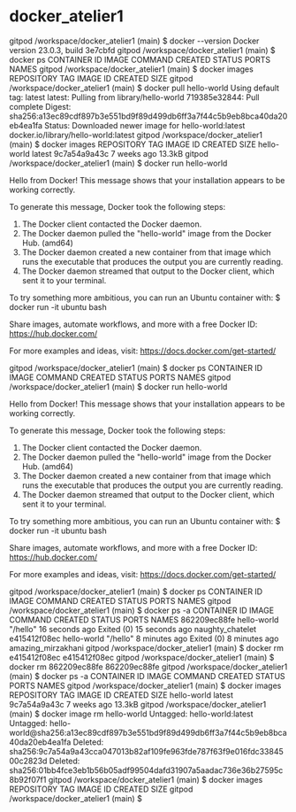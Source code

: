 # docker_atelier1

gitpod /workspace/docker_atelier1 (main) $ docker --version
Docker version 23.0.3, build 3e7cbfd
gitpod /workspace/docker_atelier1 (main) $ docker ps
CONTAINER ID   IMAGE     COMMAND   CREATED   STATUS    PORTS     NAMES
gitpod /workspace/docker_atelier1 (main) $ docker images
REPOSITORY   TAG       IMAGE ID   CREATED   SIZE
gitpod /workspace/docker_atelier1 (main) $ docker pull hello-world
Using default tag: latest
latest: Pulling from library/hello-world
719385e32844: Pull complete 
Digest: sha256:a13ec89cdf897b3e551bd9f89d499db6ff3a7f44c5b9eb8bca40da20eb4ea1fa
Status: Downloaded newer image for hello-world:latest
docker.io/library/hello-world:latest
gitpod /workspace/docker_atelier1 (main) $ docker images
REPOSITORY    TAG       IMAGE ID       CREATED       SIZE
hello-world   latest    9c7a54a9a43c   7 weeks ago   13.3kB
gitpod /workspace/docker_atelier1 (main) $ docker run hello-world

Hello from Docker!
This message shows that your installation appears to be working correctly.

To generate this message, Docker took the following steps:
 1. The Docker client contacted the Docker daemon.
 2. The Docker daemon pulled the "hello-world" image from the Docker Hub.
    (amd64)
 3. The Docker daemon created a new container from that image which runs the
    executable that produces the output you are currently reading.
 4. The Docker daemon streamed that output to the Docker client, which sent it
    to your terminal.

To try something more ambitious, you can run an Ubuntu container with:
 $ docker run -it ubuntu bash

Share images, automate workflows, and more with a free Docker ID:
 https://hub.docker.com/

For more examples and ideas, visit:
 https://docs.docker.com/get-started/

gitpod /workspace/docker_atelier1 (main) $ docker ps
CONTAINER ID   IMAGE     COMMAND   CREATED   STATUS    PORTS     NAMES
gitpod /workspace/docker_atelier1 (main) $ docker run hello-world

Hello from Docker!
This message shows that your installation appears to be working correctly.

To generate this message, Docker took the following steps:
 1. The Docker client contacted the Docker daemon.
 2. The Docker daemon pulled the "hello-world" image from the Docker Hub.
    (amd64)
 3. The Docker daemon created a new container from that image which runs the
    executable that produces the output you are currently reading.
 4. The Docker daemon streamed that output to the Docker client, which sent it
    to your terminal.

To try something more ambitious, you can run an Ubuntu container with:
 $ docker run -it ubuntu bash

Share images, automate workflows, and more with a free Docker ID:
 https://hub.docker.com/

For more examples and ideas, visit:
 https://docs.docker.com/get-started/

gitpod /workspace/docker_atelier1 (main) $ docker ps
CONTAINER ID   IMAGE     COMMAND   CREATED   STATUS    PORTS     NAMES
gitpod /workspace/docker_atelier1 (main) $ docker ps -a
CONTAINER ID   IMAGE         COMMAND    CREATED          STATUS                      PORTS     NAMES
862209ec88fe   hello-world   "/hello"   16 seconds ago   Exited (0) 15 seconds ago             naughty_chatelet
e415412f08ec   hello-world   "/hello"   8 minutes ago    Exited (0) 8 minutes ago              amazing_mirzakhani
gitpod /workspace/docker_atelier1 (main) $ docker rm e415412f08ec
e415412f08ec
gitpod /workspace/docker_atelier1 (main) $ docker rm 862209ec88fe
862209ec88fe
gitpod /workspace/docker_atelier1 (main) $ docker ps -a
CONTAINER ID   IMAGE     COMMAND   CREATED   STATUS    PORTS     NAMES
gitpod /workspace/docker_atelier1 (main) $ docker images
REPOSITORY    TAG       IMAGE ID       CREATED       SIZE
hello-world   latest    9c7a54a9a43c   7 weeks ago   13.3kB
gitpod /workspace/docker_atelier1 (main) $ docker image rm hello-world
Untagged: hello-world:latest
Untagged: hello-world@sha256:a13ec89cdf897b3e551bd9f89d499db6ff3a7f44c5b9eb8bca40da20eb4ea1fa
Deleted: sha256:9c7a54a9a43cca047013b82af109fe963fde787f63f9e016fdc3384500c2823d
Deleted: sha256:01bb4fce3eb1b56b05adf99504dafd31907a5aadac736e36b27595c8b92f07f1
gitpod /workspace/docker_atelier1 (main) $ docker images
REPOSITORY   TAG       IMAGE ID   CREATED   SIZE
gitpod /workspace/docker_atelier1 (main) $ 